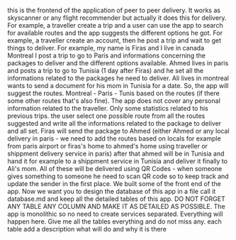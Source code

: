 this is the frontend of the application of peer to peer delivery. It works as skyscanner or any flight recommender but actually it does this for delivery. For example, a traveller create a trip and a user can use the app to search for available routes and the app suggests the different options he got. For example, a traveller create an account, then he post a trip and wait to get things to deliver. For example, my name is Firas and I live in canada Montreal I post a trip to go to Paris and informations concerning the packages to deliver and the different options available. Ahmed lives in paris and posts a trip to go to Tunisia (1 day after Firas) and he set all the informations related to the packages he need to deliver. Ali lives in montreal wants to send a document for his mom in Tunisia for a date. So, the app will suggest the routes. Montreal - Paris - Tunis based on the routes (if there some other routes that's also fine). The app does not cover any personal information related to the traveller. Only some statistics related to his previous trips. the user select one possible route from all the routes suggested and write all the informations related to the package to deliver and all set. Firas will send the package to Ahmed (either Ahmed or any local delivery in paris - we need to add the routes based on locals for example from paris airport or firas's home to ahmed's home using traveller or shippment delivery service in paris) after that ahmed will be in Tunisia and hand it for example to a shippment service in Tunisia and deliver it finally to Ali's mom. All of these will be delivered using QR Codes - when someone gives something to someone he need to scan QR code so to keep track and update the sender in the first place. We built some of the front end of the app. Now we want you to design the database of this app in a file call it database.md and keep all the detailed tables of this app. DO NOT FORGET ANY TABLE ANY COLUMN AND MAKE IT AS DETAILED AS POSSIBLE. The app is monolithic so no need to create services separated. Everything will happen here. Give me all the tables everything and do not miss any. each table add a description what will do and why it is there
